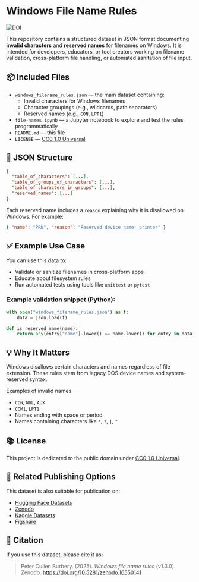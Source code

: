 # Windows File Name Rules


[![DOI](https://zenodo.org/badge/DOI/10.5281/zenodo.16550141.svg)](https://doi.org/10.5281/zenodo.16550141)


This repository contains a structured dataset in JSON format documenting **invalid characters** and **reserved names** for filenames on Windows. It is intended for developers, educators, or tool creators working on filename validation, cross-platform file handling, or automated sanitation of file input.

## 📦 Included Files

- `windows_filename_rules.json` — the main dataset containing:
  - Invalid characters for Windows filenames
  - Character groupings (e.g., wildcards, path separators)
  - Reserved names (e.g., `CON`, `LPT1`)
- `file-names.ipynb` — a Jupyter notebook to explore and test the rules programmatically
- `README.md` — this file
- `LICENSE` — [CC0 1.0 Universal](https://creativecommons.org/publicdomain/zero/1.0/legalcode.txt)

## 📄 JSON Structure

```json
{
  "table_of_characters": [...],
  "table_of_groups_of_characters": [...],
  "table_of_characters_in_groups": [...],
  "reserved_names": [...]
}
```

Each reserved name includes a `reason` explaining why it is disallowed on Windows. For example:
```json
{ "name": "PRN", "reason": "Reserved device name: printer" }
```

## ✅ Example Use Case

You can use this data to:

- Validate or sanitize filenames in cross-platform apps
- Educate about filesystem rules
- Run automated tests using tools like `unittest` or `pytest`

### Example validation snippet (Python):

```python
with open("windows_filename_rules.json") as f:
    data = json.load(f)

def is_reserved_name(name):
    return any(entry["name"].lower() == name.lower() for entry in data["reserved_names"])
```

## 💡 Why It Matters

Windows disallows certain characters and names regardless of file extension. These rules stem from legacy DOS device names and system-reserved syntax.

Examples of invalid names:
- `CON`, `NUL`, `AUX`
- `COM1`, `LPT1`
- Names ending with space or period
- Names containing characters like `*`, `?`, `|`, `"`

## 📚 License

This project is dedicated to the public domain under [CC0 1.0 Universal](https://creativecommons.org/publicdomain/zero/1.0/).

## 🔗 Related Publishing Options

This dataset is also suitable for publication on:
- [Hugging Face Datasets](https://huggingface.co/datasets)
- [Zenodo](https://zenodo.org/)
- [Kaggle Datasets](https://www.kaggle.com/datasets)
- [Figshare](https://figshare.com/)

## 🔖 Citation

If you use this dataset, please cite it as:

> Peter Cullen Burbery. (2025). *Windows file name rules* (v1.3.0). Zenodo. https://doi.org/10.5281/zenodo.16550141